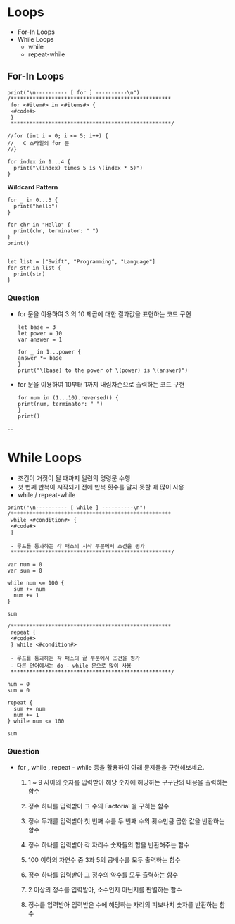 # Loops

 - For-In Loops
 - While Loops
 	- while
 	- repeat-while
 
## For-In Loops

```
print("\n---------- [ for ] ----------\n")
/***************************************************
 for <#item#> in <#items#> {
 <#code#>
 }
 ***************************************************/

//for (int i = 0; i <= 5; i++) {
//   C 스타일의 for 문
//}
```
```
for index in 1...4 {
  print("\(index) times 5 is \(index * 5)")
}
```

**Wildcard Pattern**
```
for _ in 0...3 {
  print("hello")
}
```

```
for chr in "Hello" {
  print(chr, terminator: " ")
}
print()
```
```

let list = ["Swift", "Programming", "Language"]
for str in list {
  print(str)
}
```

### Question

- for 문을 이용하여 3 의 10 제곱에 대한 결과값을 표현하는 코드 구현

	```
	let base = 3
	let power = 10
	var answer = 1

	for _ in 1...power {
  	answer *= base
	}
	print("\(base) to the power of \(power) is \(answer)")
	```


- for 문을 이용하여 10부터 1까지 내림차순으로 출력하는 코드 구현

	```
	for num in (1...10).reversed() {
  	print(num, terminator: " ")
	}
	print()
	```

--

# While Loops

- 조건이 거짓이 될 때까지 일련의 명령문 수행
- 첫 번째 반복이 시작되기 전에 반복 횟수를 알지 못할 때 많이 사용
- while  /  repeat-while

```
print("\n---------- [ while ] ----------\n")
/***************************************************
 while <#condition#> {
 <#code#>
 }

 - 루프를 통과하는 각 패스의 시작 부분에서 조건을 평가
 ***************************************************/

var num = 0
var sum = 0

while num <= 100 {
  sum += num
  num += 1
}

sum
```

```
/***************************************************
 repeat {
 <#code#>
 } while <#condition#>
 
 - 루프를 통과하는 각 패스의 끝 부분에서 조건을 평가
 - 다른 언어에서는 do - while 문으로 많이 사용
 ***************************************************/

num = 0
sum = 0

repeat {
  sum += num
  num += 1
} while num <= 100

sum
```
###  Question

* for , while , repeat - while 등을 활용하여 아래 문제들을 구현해보세요.

	1. 1 ~ 9 사이의 숫자를 입력받아 해당 숫자에 해당하는 구구단의 내용을 출력하는 함수
	
	2. 정수 하나를 입력받아 그 수의 Factorial 을 구하는 함수
	
	3. 정수 두개를 입력받아 첫 번째 수를 두 번째 수의 횟수만큼 곱한 값을 반환하는 함수
	
	4. 정수 하나를 입력받아 각 자리수 숫자들의 합을 반환해주는 함수
	
	5. 100 이하의 자연수 중 3과 5의 공배수를 모두 출력하는 함수
	
	6. 정수 하나를 입력받아 그 정수의 약수를 모두 출력하는 함수
	
	7. 2 이상의 정수를 입력받아, 소수인지 아닌지를 판별하는 함수
	
	8. 정수를 입력받아 입력받은 수에 해당하는 자리의 피보나치 숫자를 반환하는 함수
